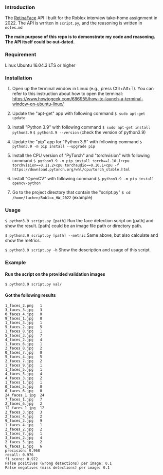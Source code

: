 ### Introduction
The [RetinaFace](https://github.com/biubug6/Pytorch_Retinaface) API I built for the Roblox interview take-home assignment in 2022.
The API is wrriten in `script.py`, and the reasoning is written in `notes.md`

**The main purpose of this repo is to demonstrate my code and reasoning. The API itself could be out-dated.**

### Requirement
Linux Ubuntu 16.04.3 LTS or higher

### Installation
1. Open up the terminal window in Linux (e.g., press Ctrl+Alt+T). You can refer to this instruction about how to open the terminal: https://www.howtogeek.com/686955/how-to-launch-a-terminal-window-on-ubuntu-linux/

2. Update the "apt-get" app with following command
`$ sudo apt-get update`

3. Install "Python 3.9" with following command
`$ sudo apt-get install python3.9`
`$ python3.9 --version`  (check the version of python3.9)

4. Update the "pip" app for "Python 3.9" with following command
`$ python3.9 -m pip install --upgrade pip`

5. Install the CPU version of "PyTorch" and "torchvision" with following command
`$ python3.9 -m pip install torch==1.10.1+cpu torchvision==0.11.2+cpu torchaudio==0.10.1+cpu -f https://download.pytorch.org/whl/cpu/torch_stable.html`

6. Install "OpenCV" with following command
`$ python3.9 -m pip install opencv-python`

7. Go to the project directory that contain the "script.py"
`$ cd /home/fuchen/Roblox_HW_2022`  (example)

### Usage
`$ python3.9 script.py [path]`
Run the face detection script on [path] and show the result. [path] could be an image file path or directory path.

`$ python3.9 script.py [path] --metric`
Same above, but also calculate and show the metrics.

`$ python3.9 script.py -h`
Show the description and usage of this script.

### Example
#### Run the script on the provided validation images
`$ python3.9 script.py val/`

#### Got the following results
```
1_faces_2.png   1
3_faces_3.jpg   3
0_faces_4.jpg   0
9_faces_1.jpg   8
1_faces_3.jpg   1
5_faces_2.jpg   5
1_faces_8.jpg   1
5_faces_3.jpg   7
4_faces_2.jpg   4
1_faces_6.jpg   1
2_faces_8.jpg   2
0_faces_7.jpg   0
5_faces_4.jpg   5
2_faces_7.jpg   2
1_faces_9.jpg   1
1_faces_5.jpg   1
4_faces_5.jpg   4
4_faces_3.jpg   2
1_faces_1.jpg   1
0_faces_5.jpg   0
0_faces_6.jpg   0
24_faces_1.jpg  24
7_faces_1.jpg   7
2_faces_6.jpg   2
12_faces_1.jpg  12
2_faces_3.jpg   3
2_faces_4.jpg   2
9_faces_2.jpg   9
1_faces_4.jpg   1
2_faces_2.jpg   2
1_faces_7.jpg   1
3_faces_2.jpg   4
2_faces_5.jpg   2
6_faces_1.jpg   6
precision: 0.968
recall: 0.976
f1_score: 0.972
False positives (wrong detections) per image: 0.1
False negatives (miss detections) per image: 0.1
```
